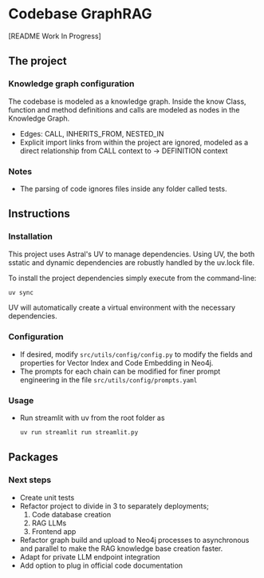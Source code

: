 # Codebase GraphRAG
[README Work In Progress]

## The project
### Knowledge graph configuration
The codebase is modeled as a knowledge graph. Inside the know Class, function and method definitions and calls are modeled as nodes in the Knowledge Graph.
- Edges: CALL, INHERITS_FROM, NESTED_IN
- Explicit import links from within the project are ignored, modeled as a direct relationship from CALL context to -> DEFINITION context

### Notes
- The parsing of code ignores files inside any folder called tests.

## Instructions
### Installation
This project uses Astral's UV to manage dependencies. Using UV, the both sstatic and dynamic dependencies are robustly handled by the uv.lock file.

To install the project dependencies simply execute from the command-line:
```bash
uv sync
```
UV will automatically create a virtual environment with the necessary dependencies.

### Configuration
- If desired, modify `src/utils/config/config.py` to modify the fields and properties for Vector Index and Code Embedding in Neo4j.
- The prompts for each chain can be modified for finer prompt engineering in the file `src/utils/config/prompts.yaml`

### Usage
- Run streamlit with uv from the root folder as 
    ```bash
    uv run streamlit run streamlit.py
    ```

## Packages



### Next steps
- Create unit tests
- Refactor project to divide in 3 to separately deployments; 
    1. Code database creation
    2. RAG LLMs 
    3. Frontend app 
- Refactor graph build and upload to Neo4j processes to asynchronous and parallel to make the RAG knowledge base creation faster. 
- Adapt for private LLM endpoint integration
- Add option to plug in official code documentation